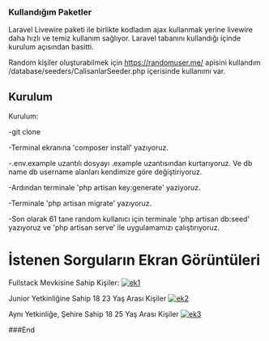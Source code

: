 ### Kullandığım Paketler
Laravel Livewire paketi ile birlikte kodladım ajax kullanmak yerine livewire daha hızlı ve temiz kullanım sağlıyor. Laravel tabanını kullandığı içinde kurulum açısından basitti.

Random kişiler oluşturabilmek için https://randomuser.me/ apisini kullandım /database/seeders/CalisanlarSeeder.php içerisinde kullanımı var.

## Kurulum
Kurulum:

-git clone

-Terminal ekranına 'composer install' yazıyoruz.

-.env.example uzantılı dosyayı .example uzantısından kurtarıyoruz. Ve db name db username alanları kendimize göre değiştiriyoruz.

-Ardından terminale 'php artisan key:generate' yaziyoruz.

-Terminale 'php artisan migrate' yazıyoruz.

-Son olarak 61 tane random kullanıcı için terminale 'php artisan db:seed' yazıyoruz ve 'php artisan serve' ile uygulamamızı çalıştırıyoruz.

# İstenen Sorguların Ekran Görüntüleri
Fullstack Mevkisine Sahip Kişiler:
[![ek1](https://bazartrk.com/image/screencapture-127-0-0-1-8000-2022-08-02-15_30_26.png "ek1")](https://bazartrk.com/image/screencapture-127-0-0-1-8000-2022-08-02-15_30_26.png "ek1")

Junior Yetkinliğine Sahip 18 23 Yaş Arası Kişiler
[![ek2](https://bazartrk.com/image/screencapture-127-0-0-1-8000-2022-08-02-15_30_59.png "ek2")](https://bazartrk.com/image/screencapture-127-0-0-1-8000-2022-08-02-15_30_59.png "ek2")

Aynı Yetkinliğe, Şehire Sahip 18 25 Yaş Arası Kişiler
[![ek3](https://bazartrk.com/image/screencapture-127-0-0-1-8000-2022-08-02-15_31_47.png "ek3")](https://bazartrk.com/image/screencapture-127-0-0-1-8000-2022-08-02-15_31_47.png "ek3")

###End
